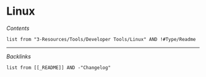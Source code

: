 # Linux

*Contents*

````dataview
list from "3-Resources/Tools/Developer Tools/Linux" AND !#Type/Readme
````

---

*Backlinks*

````dataview
list from [[_README]] AND -"Changelog"
````
